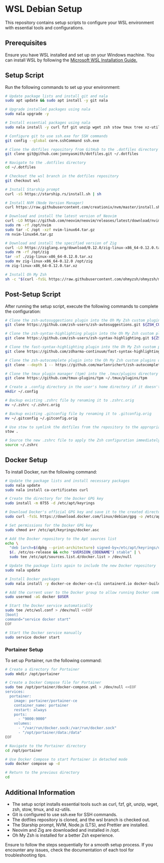 # WSL Debian Setup

This repository contains setup scripts to configure your WSL environment with essential tools and configurations.

## Prerequisites

Ensure you have WSL installed and set up on your Windows machine. You can install WSL by following the [Microsoft WSL Installation Guide.](https://learn.microsoft.com/en-us/windows/wsl/install)

## Setup Script

Run the following commands to set up your environment:

```bash
# Update package lists and install git and nala
sudo apt update && sudo apt install -y git nala

# Upgrade installed packages using nala
sudo nala upgrade -y

# Install essential packages using nala
sudo nala install -y curl fzf git unzip wget zsh stow tmux tree xz-utils

# Configure git to use ssh.exe for SSH commands
git config --global core.sshCommand ssh.exe

# Clone the dotfiles repository from GitHub to the .dotfiles directory
git clone git@github.com:jonnyasmith/dotfiles.git ~/.dotfiles

# Navigate to the .dotfiles directory
cd ~/.dotfiles

# Checkout the wsl branch in the dotfiles repository
git checkout wsl

# Install Starship prompt
curl -sS https://starship.rs/install.sh | sh

# Install NVM (Node Version Manager)
curl https://raw.githubusercontent.com/creationix/nvm/master/install.sh | bash

# Download and install the latest version of Neovim
curl -LO https://github.com/neovim/neovim/releases/latest/download/nvim-linux64.tar.gz
sudo rm -rf /opt/nvim
sudo tar -C /opt -xzf nvim-linux64.tar.gz
rm nvim-linux64.tar.gz

# Download and install the specified version of Zig
curl -LO https://ziglang.org/download/0.12.0/zig-linux-x86_64-0.12.0.tar.xz
sudo rm -rf /opt/zig
tar -xf ./zig-linux-x86_64-0.12.0.tar.xz
sudo mv zig-linux-x86_64-0.12.0 /opt/zig
rm zig-linux-x86_64-0.12.0.tar.xz

# Install Oh My Zsh
sh -c "$(curl -fsSL https://raw.githubusercontent.com/ohmyzsh/ohmyzsh/master/tools/install.sh)"
```

## Post-Setup Script

After running the setup script, execute the following commands to complete the configuration:

```bash
# Clone the zsh-autosuggestions plugin into the Oh My Zsh custom plugins directory
git clone https://github.com/zsh-users/zsh-autosuggestions.git ${ZSH_CUSTOM:-~/.oh-my-zsh/custom}/plugins/zsh-autosuggestions

# Clone the zsh-syntax-highlighting plugin into the Oh My Zsh custom plugins directory
git clone https://github.com/zsh-users/zsh-syntax-highlighting.git ${ZSH_CUSTOM:-~/.oh-my-zsh/custom}/plugins/zsh-syntax-highlighting

# Clone the fast-syntax-highlighting plugin into the Oh My Zsh custom plugins directory
git clone https://github.com/zdharma-continuum/fast-syntax-highlighting.git ${ZSH_CUSTOM:-$HOME/.oh-my-zsh/custom}/plugins/fast-syntax-highlighting

# Clone the zsh-autocomplete plugin into the Oh My Zsh custom plugins directory with a shallow clone
git clone --depth 1 -- https://github.com/marlonrichert/zsh-autocomplete.git ${ZSH_CUSTOM:-~/.oh-my-zsh/custom}/plugins/zsh-autocomplete

# Clone the tmux plugin manager (tpm) into the .tmux/plugins directory
git clone https://github.com/tmux-plugins/tpm ~/.tmux/plugins/tpm

# Create a .config directory in the user's home directory if it doesn't exist
mkdir ~/.config

# Backup existing .zshrc file by renaming it to .zshrc.orig
mv ~/.zshrc ~/.zshrc.orig

# Backup existing .gitconfig file by renaming it to .gitconfig.orig
mv ~/.gitconfig ~/.gitconfig.orig

# Use stow to symlink the dotfiles from the repository to the appropriate locations in the home directory
stow .

# Source the new .zshrc file to apply the Zsh configuration immediately
source ~/.zshrc
```

## Docker Setup

To install Docker, run the following command:

```bash
# Update the package lists and install necessary packages
sudo nala update
sudo nala install ca-certificates curl

# Create the directory for the Docker GPG key
sudo install -m 0755 -d /etc/apt/keyrings

# Download Docker's official GPG key and save it to the created directory
sudo curl -fsSL https://download.docker.com/linux/debian/gpg -o /etc/apt/keyrings/docker.asc

# Set permissions for the Docker GPG key
sudo chmod a+r /etc/apt/keyrings/docker.asc

# Add the Docker repository to the Apt sources list
echo \
  "deb [arch=$(dpkg --print-architecture) signed-by=/etc/apt/keyrings/docker.asc] https://download.docker.com/linux/debian \
  $(. /etc/os-release && echo "$VERSION_CODENAME") stable" | \
  sudo tee /etc/apt/sources.list.d/docker.list > /dev/null

# Update the package lists again to include the new Docker repository
sudo nala update

# Install Docker packages
sudo nala install -y docker-ce docker-ce-cli containerd.io docker-buildx-plugin docker-compose-plugin

# Add the current user to the Docker group to allow running Docker commands without sudo
sudo usermod -aG docker $USER

# Start the Docker service automatically
sudo tee /etc/wsl.conf > /dev/null <<EOF
[boot]
command="service docker start"
EOF

# Start the Docker service manually
sudo service docker start
```

### Portainer Setup

To set up Portainer, run the following command:

```bash
# Create a directory for Portainer
sudo mkdir /opt/portainer

# Create a Docker Compose file for Portainer
sudo tee /opt/portainer/docker-compose.yml > /dev/null <<EOF
services:
  portainer:
    image: portainer/portainer-ce
    container_name: portainer
    restart: always
    ports:
      - "9000:9000"
    volumes:
      - "/var/run/docker.sock:/var/run/docker.sock"
      - "/opt/portainer/data:/data"
EOF

# Navigate to the Portainer directory
cd /opt/portainer

# Use Docker Compose to start Portainer in detached mode
sudo docker compose up -d

# Return to the previous directory
cd
```

## Additional Information

- The setup script installs essential tools such as curl, fzf, git, unzip, wget, zsh, stow, tmux, and xz-utils.
- Git is configured to use ssh.exe for SSH commands.
- The dotfiles repository is cloned, and the wsl branch is checked out.
- The Starship prompt, NVM, Node.js (LTS), and Prettier are installed.
- Neovim and Zig are downloaded and installed in /opt.
- Oh My Zsh is installed for a better Zsh experience.

Ensure to follow the steps sequentially for a smooth setup process. If you encounter any issues, check the documentation of each tool for troubleshooting tips.
